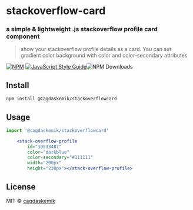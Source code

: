 # stackoverflow-card
### a simple & lightweight .js stackoverflow profile card component
> show your stackoverflow profile details as a card. You can set gradient color background with color and color-secondary attributes

[![NPM](https://img.shields.io/npm/v/@cagdaskemik/stackoverflowcard.svg)](https://www.npmjs.com/package/@cagdaskemik/stackoverflowcard) [![JavaScript Style Guide](https://img.shields.io/badge/code_style-standard-brightgreen.svg)](https://standardjs.com)![NPM Downloads](https://img.shields.io/npm/dw/@cagdaskemik/stackoverflowcard)




## Install

```bash
npm install @cagdaskemik/stackoverflowcard
```

## Usage

```jsx
import '@cagdaskemik/stackoverflowcard'

    <stack-overflow-profile 
        id="10533487" 
        color="darkblue" 
        color-secondary="#111111" 
        width="200px" 
        height="230px"></stack-overflow-profile>
```

## License

MIT © [cagdaskemik](https://github.com/cagdaskemik)
